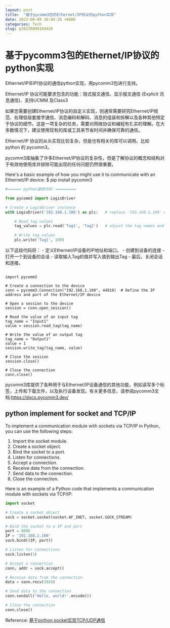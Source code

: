 ```yaml
---
layout: post
title:  "基于pycomm3包的Ethernet/IP协议的python实现"
date: 2023-08-09 16:04:26 +0800
categories: Tech
slug: p20230809160426
---
```




# 基于pycomm3包的Ethernet/IP协议的python实现


Ethernet/IP(EIP)协议的通信python实现，用pycomm3包进行支持。

Ethernet/IP 协议可能要求包含的功能：隐式报文通信、显示报文通信 (Explicit 讯息通信)、支持UCMM 及Class3

如果您需要创建Ethernet/IP协议的自定义实现，则通常需要研究Ethernet/IP规范、处理低级套接字通信、消息编码和解码、消息的组装和拆解以及各种其他特定于协议的细节。这是一项复杂的任务，需要对网络协议和编程有扎实的理解。在大多数情况下，建议使用现有的库或工具来节省时间并确保可靠的通信。

Ethernet/IP 协议的从头实现比较复杂，但是也有相关的库可以调用。比如 python 的 pycomm3。

pycomm3库抽象了许多Ethernet/IP协议的复杂性，但是了解协议的概念和结构对于有效地使用库并排除可能出现的任何问题仍然很重要。

Here's a basic example of how you might use it to communicate with an Ethernet/IP device:
  $ pip install pycomm3

```python
#====== python通信代码：=========

from pycomm3 import LogixDriver

# Create a LogixDriver instance
with LogixDriver('192.168.1.100') as plc:   # replace '192.168.1.100' with the actual IP address of your device

    # Read tag values
    tag_values = plc.read('Tag1', 'Tag2')   # adjust the tag names and values as needed

    # Write tag values
    plc.write('Tag1', 100)


```

以下这段代码将：
    - 定义Ethernet/IP设备的IP地址和端口。
    - 创建到设备的连接
    - 打开一个到设备的会话
    - 读取输入Tag的值并写入值到输出Tag
    - 最后，关闭会话和连接。

```pyrhon

import pycomm3

# Create a connection to the device
conn = pycomm3.Connection("192.168.1.100", 44818)  # Define the IP address and port of the Ethernet/IP device

# Open a session to the device
session = conn.open_session()

# Read the value of an input tag
tag_name = "Input1"
value = session.read_tag(tag_name)

# Write the value of an output tag
tag_name = "Output1"
value = 1
session.write_tag(tag_name, value)

# Close the session
session.close()

# Close the connection
conn.close()

```

pycomm3库提供了各种用于与Ethernet/IP设备通信的其他功能，例如读写多个标签，上传和下载文件，以及执行设备发现。有关更多信息，请参阅pycomm3文档:https://docs.pycomm3.dev/



## python implement for socket and TCP/IP

To implement a communication module with sockets via TCP/IP in Python, you can use the following steps:

1. Import the socket module.
2. Create a socket object.
3. Bind the socket to a port.
4. Listen for connections.
5. Accept a connection.
6. Receive data from the connection.
7. Send data to the connection.
8. Close the connection.

Here is an example of a Python code that implements a communication module with sockets via TCP/IP:

```python
import socket

# Create a socket object
sock = socket.socket(socket.AF_INET, socket.SOCK_STREAM)

# Bind the socket to a IP and port
port = 8080
IP = '192.168.1.100'
sock.bind((IP, port))

# Listen for connections
sock.listen(1)

# Accept a connection
conn, addr = sock.accept()

# Receive data from the connection
data = conn.recv(1024)

# Send data to the connection
conn.sendall('Hello, world!'.encode())

# Close the connection
conn.close()
```



Reference: [基于python socket实现TCP/UDP通信](https://juejin.cn/post/7035458621051764773)
